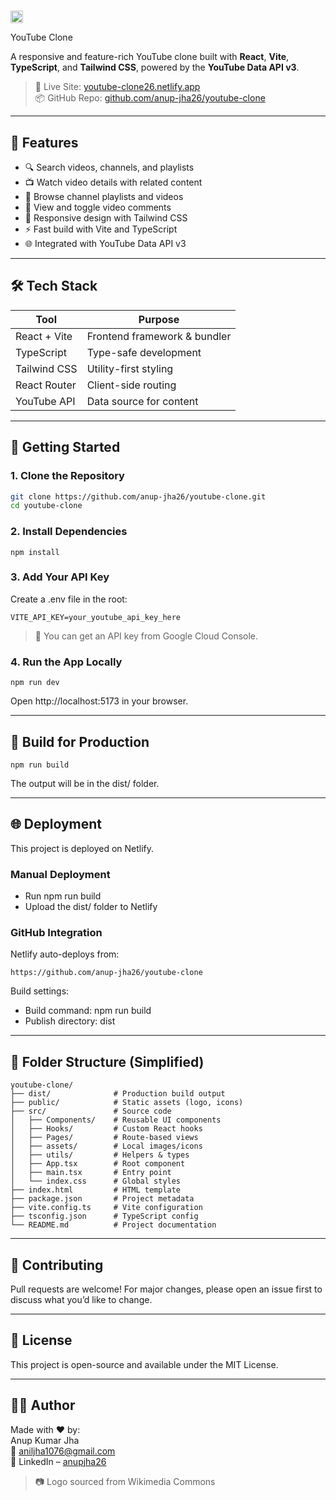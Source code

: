 

# <p align="center">
  <img src="https://upload.wikimedia.org/wikipedia/commons/0/09/YouTube_full-color_icon_%282017%29.svg" alt="YouTube Logo" width="20"/>
</p> 
YouTube Clone

A responsive and feature-rich YouTube clone built with **React**, **Vite**, **TypeScript**, and **Tailwind CSS**, powered by the **YouTube Data API v3**.

> 🚀 Live Site: [youtube-clone26.netlify.app](https://youtube-clone26.netlify.app)  
> 📦 GitHub Repo: [github.com/anup-jha26/youtube-clone](https://github.com/anup-jha26/youtube-clone)

---

## 📸 Features

- 🔍 Search videos, channels, and playlists
- 📺 Watch video details with related content
- 📁 Browse channel playlists and videos
- 💬 View and toggle video comments
- 🧠 Responsive design with Tailwind CSS
- ⚡ Fast build with Vite and TypeScript
- 🌐 Integrated with YouTube Data API v3

---

## 🛠️ Tech Stack

| Tool           | Purpose                      |
|----------------|------------------------------|
| React + Vite   | Frontend framework & bundler |
| TypeScript     | Type-safe development        |
| Tailwind CSS   | Utility-first styling        |
| React Router   | Client-side routing          |
| YouTube API    | Data source for content      |

---

## 🚀 Getting Started

### 1. Clone the Repository

```bash
git clone https://github.com/anup-jha26/youtube-clone.git
cd youtube-clone
```
### 2. Install Dependencies
```
npm install
```
### 3. Add Your API Key
Create a .env file in the root:
```
VITE_API_KEY=your_youtube_api_key_here
```
> 🔐 You can get an API key from Google Cloud Console.

### 4. Run the App Locally
```
npm run dev
```
Open http://localhost:5173 in your browser.

---

## 🧪 Build for Production
```
npm run build
```
The output will be in the dist/ folder.

---

## 🌐 Deployment
This project is deployed on Netlify.  

### Manual Deployment
- Run npm run build  
- Upload the dist/ folder to Netlify  

### GitHub Integration
Netlify auto-deploys from:  
```
https://github.com/anup-jha26/youtube-clone
```
Build settings:
- Build command: npm run build
- Publish directory: dist

---

## 📁 Folder Structure (Simplified)
```
youtube-clone/
├── dist/              # Production build output
├── public/            # Static assets (logo, icons)
├── src/               # Source code
│   ├── Components/    # Reusable UI components
│   ├── Hooks/         # Custom React hooks
│   ├── Pages/         # Route-based views
│   ├── assets/        # Local images/icons
│   ├── utils/         # Helpers & types
│   ├── App.tsx        # Root component
│   ├── main.tsx       # Entry point
│   └── index.css      # Global styles
├── index.html         # HTML template
├── package.json       # Project metadata
├── vite.config.ts     # Vite configuration
├── tsconfig.json      # TypeScript config
└── README.md          # Project documentation
```

---

## 🤝 Contributing
Pull requests are welcome! For major changes, please open an issue first to discuss what you’d like to change.

---

## 📜 License
This project is open-source and available under the MIT License.

---

## 👨‍💻 Author
Made with ❤️ by:  
Anup Kumar Jha  
📧 aniljha1076@gmail.com  
🔗 LinkedIn – [anupjha26](https://www.linkedin.com/in/anupjha26/)  

> 📷 Logo sourced from Wikimedia Commons